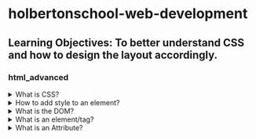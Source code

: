 # holbertonschool-web-development
## Learning Objectives: To better understand CSS and how to design the layout accordingly.



### html_advanced
<details><summary>What is CSS?</summary>
CSS stands for Cascading Style Sheets. If the the HTML is the skeleton of a site, CSS is the skin adorning it. CSS is used for designing your site to be more visually pleasing to the viewer. You can rearrange the contents of a page, change the color of font and backgrounds alike, and many other effects.
</details>

<details><summary>How to add style to an element?</summary>
Before beginning your your HTML webpage, you should plan ahead and decide what will be displayed on the page. It is advised to make a rough draft of how you wish for your page to be layed out. It doesn't need to look pretty, just legible.

Next you ascertain which elements you want to include. If you want a title for your page, you will need to use the title element. If you want a navbar to link to different pages, use the link element. Knowing which elements you will need is integral to designing your website.
</details>





<details><summary>What is the DOM?</summary>
Javascript can be implemented in an HTML code. However, depending on the size of your index, navigating and pointing to certain elements can be difficult. Which is why it is important to label and organize your elements. Thats where DOM comes in. DOM stands for Document Object Model. When an HTML is loaded, DOM is loaded as well and keeps track of elements with a specific id, name, or any other selector.
</details>

<details><summary>What is an element/tag?</summary>
An element is the main source of filling out your webpage. Its goal is to display the desired content within its brackets. For example...

```

<h1>This is  the header</h1>
<p>This is a Paragraph</p>
<p1>This is also a paragraph</p1>

```

The end result will be:

```

This is  the header
This is a Paragraph
This is also a paragraph

```
</details>

<details><summary>What is an Attribute?</summary>
An Attribute provides more information about an element. If you want to display an image in your webpage, there are two methods to doing it. The first method is providing a url in the code that will provide a link to the image. The other is actually having the image download in your repository and providing the path to it.

</details>
